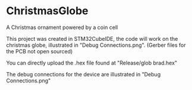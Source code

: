 # ChristmasGlobe
A Christmas ornament powered by a coin cell

This project was created in STM32CubeIDE, the code will work on the christmas globe, illustrated in "Debug Connections.png". (Gerber files for the PCB not open sourced)

You can directly upload the .hex file found at "Release/glob brad.hex"

The debug connections for the device are illustrated in "Debug Connections.png"